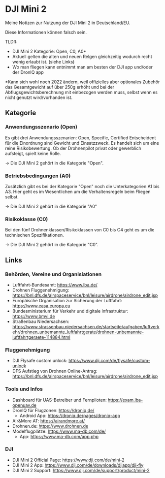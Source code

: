 # DJI Mini 2

Meine Notizen zur Nutzung der DJI Mini 2 in Deutschland/EU.

Diese Informationen können falsch sein.

TLDR:

- DJI Mini 2 Kategorie: Open, C0, A0*
- Aktuell gelten die alten und neuen Relgen gleichzeitig wodurch recht wenig erlaubt ist. (siehe Links)
- Wo man fliegen kann entnimmt man am besten der DJI app und/oder der DronIQ app

*Kann sich wohl noch 2022 ändern, weil offizielles aber optionales Zubehör das Gesamtgewicht auf über 250g erhöht und bei der Abflugsgewichtsberechnung mit einbezogen werden muss, selbst wenn es nicht genutzt wird/vorhanden ist.

## Kategorie

### Anwendungsszenario (Open)

Es gibt drei Anwendungsszenarien: Open, Specific, Certified
Entscheident für die Einordnung sind Gewicht und Einsatzzweck.
Es handelt sich um eine reine Risikobewertung.
Ob der Drohnenpilot privat oder gewerblich aufsteigt, spielt keine Rolle.

-> Die DJI Mini 2 gehört in die Kategorie "Open".

### Betriebsbedingungen (A0)

Zusätzlich gibt es bei der Kategorie "Open" noch die Unterkategorien A1 bis A3.
Hier geht es im Wesentlichen um die Verhaltensregeln beim Fliegen selbst.

-> Die DJI Mini 2 gehört in die Kategorie "A0"

### Risikoklasse (C0)

Bei den fünf Drohnenklassen/Risikoklassen von C0 bis C4 geht es um die technischen Spezifikationen.

-> Die DJI Mini 2 gehört in die Kategorie "C0".

## Links

### Behörden, Vereine und Organisiationen

- Luftfahrt-Bundesamt: <https://www.lba.de/>
- Drohnen Fluggenehmigung: <https://bnl.dfs.de/airspaceservice/bnl/leisure/airdrone/airdrone_edit.jsp>
- Europäische Organisation zur Sicherung der Luftfahrt: <https://www.easa.europa.eu>
- Bundesministerium für Verkehr und digitale Infrastruktur: <https://www.bmvi.de>
- Straßenbau Niedersachsen: <https://www.strassenbau.niedersachsen.de/startseite/aufgaben/luftverkehr/drohnen_unbemannte_luftfahrtgerate/drohnen-unbemannte-luftfahrtgeraete-114884.html>

### Fluggenehmigung

- DJI Flysafe custom unlock: <https://www.dji.com/de/flysafe/custom-unlock>
- DFS Aufstieg von Drohnen Online-Antrag: <https://bnl.dfs.de/airspaceservice/bnl/leisure/airdrone/airdrone_edit.jsp>

### Tools und Infos

- Dashboard für UAS-Betreiber und Fernpiloten: <https://exam.lba-openuav.de>
- DronIQ für Flugzonen: <https://droniq.de/>
  - Android App: <https://droniq.de/pages/droniq-app>
- Air&More AT: <https://airandmore.at/>
- Drohnen.de: <https://www.drohnen.de>
- Modelflugplätze: <https://www.ma-db.com/de/>
  - App: <https://www.ma-db.com/app.php>

### DJI

- DJI Mini 2 Official Page: <https://www.dji.com/de/mini-2>
- DJI Mini 2 App: <https://www.dji.com/de/downloads/djiapp/dji-fly>
- DJI Mini 2 Support: <https://www.dji.com/de/support/product/mini-2>
